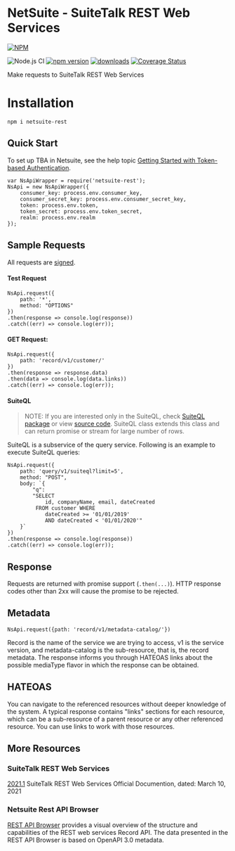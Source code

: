 
#  NetSuite - SuiteTalk REST Web Services

[![NPM](https://nodei.co/npm/netsuite-rest.png)](https://www.npmjs.com/package/netsuite-rest)

![Node.js CI](https://github.com/ehmad11/netsuite-rest/workflows/Node.js%20CI/badge.svg?branch=master) [![npm version](https://badge.fury.io/js/netsuite-rest.svg)](https://www.npmjs.com/package/netsuite-rest) [![downloads](https://img.shields.io/npm/dm/netsuite-rest.svg)](https://www.npmjs.com/package/netsuite-rest) [![Coverage Status](https://coveralls.io/repos/github/ehmad11/netsuite-rest/badge.svg?branch=master)](https://coveralls.io/github/ehmad11/netsuite-rest?branch=master) 

Make requests to SuiteTalk REST Web Services

# Installation

    npm i netsuite-rest

## Quick Start

To set up TBA in Netsuite, see the help topic [Getting Started with Token-based Authentication](https://system.netsuite.com/app/help/helpcenter.nl?fid=section_4247337262.html).

	var NsApiWrapper = require('netsuite-rest');
	NsApi = new NsApiWrapper({
		consumer_key: process.env.consumer_key,
		consumer_secret_key: process.env.consumer_secret_key,
		token: process.env.token,
		token_secret: process.env.token_secret,
		realm: process.env.realm
	});

## Sample Requests

All requests are [signed](https://system.netsuite.com/app/help/helpcenter.nl?fid=section_1534941088.html).

#### Test Request

	NsApi.request({
        path: '*',
        method: "OPTIONS"
    })
    .then(response => console.log(response))
    .catch((err) => console.log(err));

#### GET Request: 

	NsApi.request({
        path: 'record/v1/customer/'
    })
    .then(response => response.data)
    .then(data => console.log(data.links))
    .catch((err) => console.log(err));

#### SuiteQL

>NOTE: If you are interested only in the SuiteQL, check [SuiteQL package](https://www.npmjs.com/package/suiteql) or view [source code](https://github.com/ehmad11/suiteql). SuiteQL class extends this class and can return promise or stream for large number of rows. 


SuiteQL is a subservice of the query service. Following is an example to execute SuiteQL queries:

	NsApi.request({
        path: 'query/v1/suiteql?limit=5',
        method: "POST",
        body: `{
			"q": 
			"SELECT 
				id, companyName, email, dateCreated
             FROM customer WHERE 
                dateCreated >= '01/01/2019'
               	AND dateCreated < '01/01/2020'"
		}`
    })
    .then(response => console.log(response))
    .catch((err) => console.log(err));


## Response

Requests are returned with promise support (`.then(...)`). HTTP response codes other than 2xx will cause the promise to be rejected.

## Metadata

	NsApi.request({path: 'record/v1/metadata-catalog/'})

Record is the name of the service we are trying to access, v1 is the service version, and metadata-catalog is the sub-resource, that is, the record metadata. The response informs you through HATEOAS links about the possible mediaType flavor in which the response can be obtained.

## HATEOAS

You can navigate to the referenced resources without deeper knowledge of the system. A typical response contains "links" sections for each resource, which can be a sub-resource of a parent resource or any other referenced resource. You can use links to work with those resources.

## More Resources

### SuiteTalk REST Web Services

[2021.1](https://docs.oracle.com/cloud/latest/netsuitecs_gs/NSTRW/NSTRW.pdf)  SuiteTalk REST Web Services Official Documention, dated: March 10, 2021

###  Netsuite Rest API Browser 

[REST API Browser](https://system.netsuite.com/help/helpcenter/en_US/APIs/REST_API_Browser/record/v1/2021.1/index.html) provides a visual overview of the structure and capabilities of the REST web services Record API. The data presented in the REST API Browser is based on OpenAPI 3.0 metadata.
